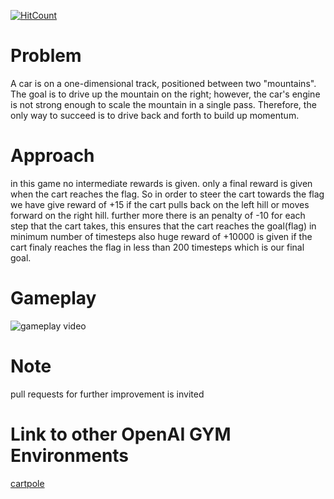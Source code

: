 [![HitCount](http://hits.dwyl.io/adibyte95/Mountain_car-OpenAI-GYM.svg)](http://hits.dwyl.io/adibyte95/Mountain_car-OpenAI-GYM)

# Problem
A car is on a one-dimensional track, positioned between two "mountains". The goal is to drive up the mountain on the right; however, the car's engine is not strong enough to scale the mountain in a single pass. Therefore, the only way to succeed is to drive back and forth to build up momentum.

# Approach
in this game no intermediate rewards is given. only a final reward is given when the cart reaches the flag. So in order to steer the cart towards the flag we have give reward of +15 if the cart pulls back on the left hill or moves forward on the right hill. further more there is an penalty of -10 for each step that the cart takes, this ensures that the cart reaches the goal(flag) in minimum number of timesteps also huge reward of +10000 is given if the cart finaly reaches the flag in less than 200 timesteps which is our final goal. 

# Gameplay
![gameplay video](https://github.com/adibyte95/Mountain_car-OpenAI-GYM/blob/master/media/gameplay.gif)

# Note
pull requests for further improvement is invited

# Link to other OpenAI GYM Environments
<a href ='https://github.com/Akashdu/cartpole_game_using_openai_gym'>cartpole</a>

